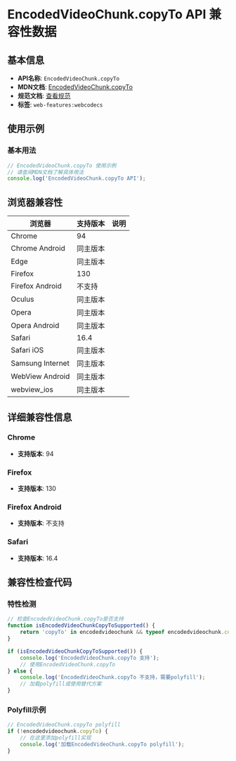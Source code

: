 # EncodedVideoChunk.copyTo API 兼容性数据

## 基本信息

- **API名称**: `EncodedVideoChunk.copyTo`
- **MDN文档**: [EncodedVideoChunk.copyTo](https://developer.mozilla.org/docs/Web/API/EncodedVideoChunk/copyTo)
- **规范文档**: [查看规范](https://w3c.github.io/webcodecs/#dom-encodedvideochunk-copyto)
- **标签**: `web-features:webcodecs`

## 使用示例

### 基本用法

```javascript
// EncodedVideoChunk.copyTo 使用示例
// 请查阅MDN文档了解具体用法
console.log('EncodedVideoChunk.copyTo API');
```

## 浏览器兼容性

| 浏览器 | 支持版本 | 说明 |
|--------|----------|------|
| Chrome | 94 |  |
| Chrome Android | 同主版本 |  |
| Edge | 同主版本 |  |
| Firefox | 130 |  |
| Firefox Android | 不支持 |  |
| Oculus | 同主版本 |  |
| Opera | 同主版本 |  |
| Opera Android | 同主版本 |  |
| Safari | 16.4 |  |
| Safari iOS | 同主版本 |  |
| Samsung Internet | 同主版本 |  |
| WebView Android | 同主版本 |  |
| webview_ios | 同主版本 |  |

## 详细兼容性信息

### Chrome

- **支持版本**: 94

### Firefox

- **支持版本**: 130

### Firefox Android

- **支持版本**: 不支持

### Safari

- **支持版本**: 16.4

## 兼容性检查代码

### 特性检测

```javascript
// 检查EncodedVideoChunk.copyTo是否支持
function isEncodedVideoChunkCopyToSupported() {
    return 'copyTo' in encodedvideochunk && typeof encodedvideochunk.copyTo === 'function';
}

if (isEncodedVideoChunkCopyToSupported()) {
    console.log('EncodedVideoChunk.copyTo 支持');
    // 使用EncodedVideoChunk.copyTo
} else {
    console.log('EncodedVideoChunk.copyTo 不支持，需要polyfill');
    // 加载polyfill或使用替代方案
}
```

### Polyfill示例

```javascript
// EncodedVideoChunk.copyTo polyfill
if (!encodedvideochunk.copyTo) {
    // 在这里添加polyfill实现
    console.log('加载EncodedVideoChunk.copyTo polyfill');
}
```


